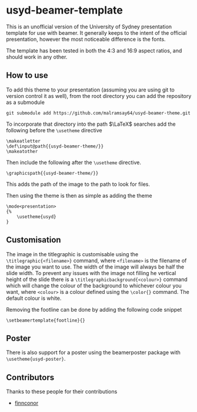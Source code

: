 usyd-beamer-template
====================

This is an unofficial version of the University of Sydney presentation template
for use with beamer. It generally keeps to the intent of the official
presentation, however the most noticeable difference is the fonts.

The template has been tested in both the 4:3 and 16:9 aspect ratios, and should
work in any other.

How to use
----------

To add this theme to your presentation (assuming you are using git to version
control it as well), from the root directory you can add the repository as a
submodule

    git submodule add https://github.com/malramsay64/usyd-beamer-theme.git

To incorporate that directory into the path $\LaTeX$ searches add the following
before the `\usetheme` directive

    \makeatletter
    \def\input@path{{usyd-beamer-theme/}}
    \makeatother

Then include the following after the `\usetheme` directive.

    \graphicspath{{usyd-beamer-theme/}}

This adds the path of the image to the path to look for files.

Then using the theme is then as simple as adding the theme

    \mode<presentation>
    {%
        \usetheme{usyd}
    }

Customisation
-------------

The image in the titlegraphic is customisable using the
`\titlegraphic{<filename>}` command, where `<filename>` is the filename of the
image you want to use. The width of the image will always be half the slide
width. To prevent any issues with the image not filling he vertical height of
the slide there is a `\titlegraphicbackground{<colour>}` command which will
change the colour of the background to whichever colour you want, where
`<colour>` is a colour defined using the `\color{}` command. The default colour
is white.

Removing the footline can be done by adding the following code snippet

    \setbeamertemplate{footline}{}

Poster
------

There is also support for a poster using the beamerposter package with `\usetheme{usyd-poster}`.

Contributors
------------

Thanks to these people for their contributions

- [finnconor](https://github.com/finnconor)
